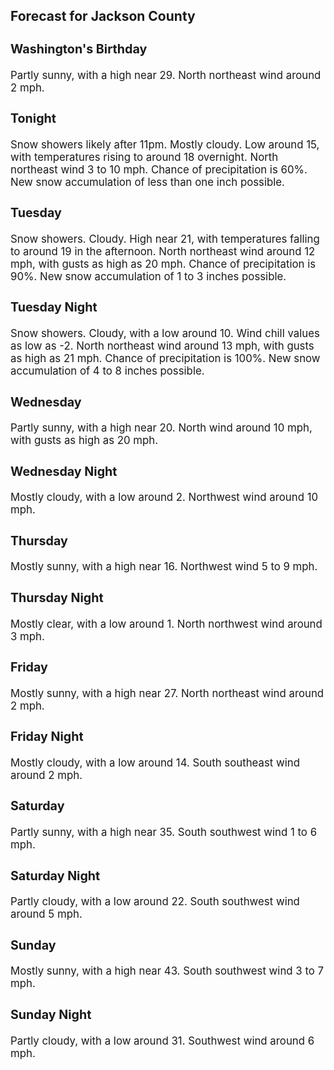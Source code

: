 <div>
   <h2>Forecast for Jackson County</h2>
   <p>
      <div style="font-size:120%">
         <h3>Washington's Birthday</h3>Partly sunny, with a high near 29. North northeast wind around 2 mph.<br></div>
   </p>
   <p>
      <div style="font-size:120%">
         <h3>Tonight</h3>Snow showers likely after 11pm. Mostly cloudy. Low around 15, with temperatures rising to around 18 overnight. North northeast
         wind 3 to 10 mph. Chance of precipitation is 60%. New snow accumulation of less than one inch possible.<br></div>
   </p>
   <p>
      <div style="font-size:120%">
         <h3>Tuesday</h3>Snow showers. Cloudy. High near 21, with temperatures falling to around 19 in the afternoon. North northeast wind around 12
         mph, with gusts as high as 20 mph. Chance of precipitation is 90%. New snow accumulation of 1 to 3 inches possible.<br></div>
   </p>
   <p>
      <div style="font-size:120%">
         <h3>Tuesday Night</h3>Snow showers. Cloudy, with a low around 10. Wind chill values as low as -2. North northeast wind around 13 mph, with gusts
         as high as 21 mph. Chance of precipitation is 100%. New snow accumulation of 4 to 8 inches possible.<br></div>
   </p>
   <p>
      <div style="font-size:120%">
         <h3>Wednesday</h3>Partly sunny, with a high near 20. North wind around 10 mph, with gusts as high as 20 mph.<br></div>
   </p>
   <p>
      <div style="font-size:120%">
         <h3>Wednesday Night</h3>Mostly cloudy, with a low around 2. Northwest wind around 10 mph.<br></div>
   </p>
   <p>
      <div style="font-size:120%">
         <h3>Thursday</h3>Mostly sunny, with a high near 16. Northwest wind 5 to 9 mph.<br></div>
   </p>
   <p>
      <div style="font-size:120%">
         <h3>Thursday Night</h3>Mostly clear, with a low around 1. North northwest wind around 3 mph.<br></div>
   </p>
   <p>
      <div style="font-size:120%">
         <h3>Friday</h3>Mostly sunny, with a high near 27. North northeast wind around 2 mph.<br></div>
   </p>
   <p>
      <div style="font-size:120%">
         <h3>Friday Night</h3>Mostly cloudy, with a low around 14. South southeast wind around 2 mph.<br></div>
   </p>
   <p>
      <div style="font-size:120%">
         <h3>Saturday</h3>Partly sunny, with a high near 35. South southwest wind 1 to 6 mph.<br></div>
   </p>
   <p>
      <div style="font-size:120%">
         <h3>Saturday Night</h3>Partly cloudy, with a low around 22. South southwest wind around 5 mph.<br></div>
   </p>
   <p>
      <div style="font-size:120%">
         <h3>Sunday</h3>Mostly sunny, with a high near 43. South southwest wind 3 to 7 mph.<br></div>
   </p>
   <p>
      <div style="font-size:120%">
         <h3>Sunday Night</h3>Partly cloudy, with a low around 31. Southwest wind around 6 mph.<br></div>
   </p>
</div>